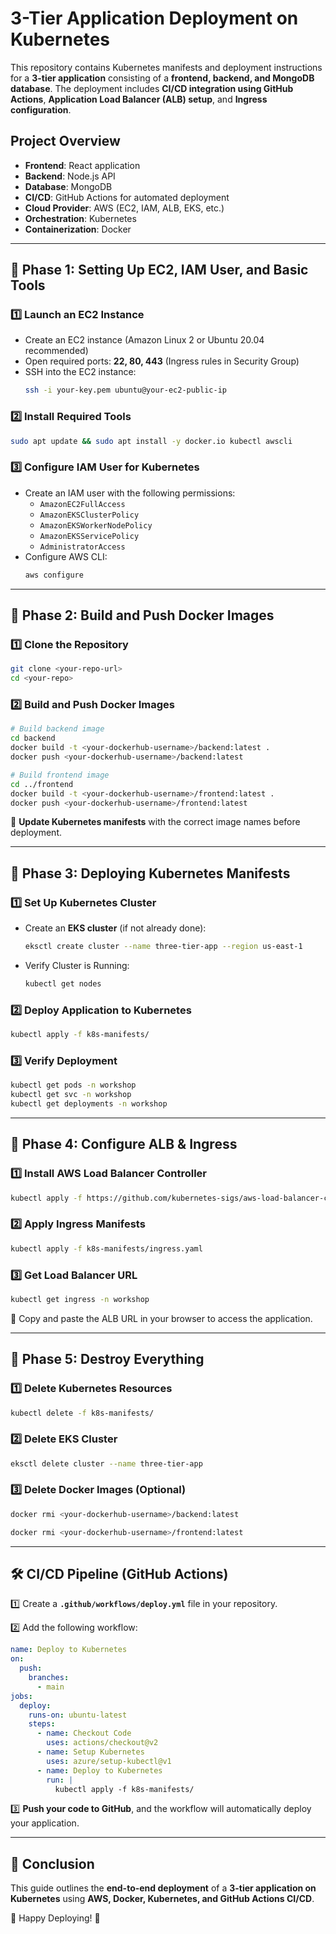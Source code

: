 # 3-Tier Application Deployment on Kubernetes

This repository contains Kubernetes manifests and deployment instructions for a **3-tier application** consisting of a **frontend, backend, and MongoDB database**. The deployment includes **CI/CD integration using GitHub Actions**, **Application Load Balancer (ALB) setup**, and **Ingress configuration**.

## Project Overview

- **Frontend**: React application
- **Backend**: Node.js API
- **Database**: MongoDB
- **CI/CD**: GitHub Actions for automated deployment
- **Cloud Provider**: AWS (EC2, IAM, ALB, EKS, etc.)
- **Orchestration**: Kubernetes
- **Containerization**: Docker

---

## 📌 Phase 1: Setting Up EC2, IAM User, and Basic Tools

### 1️⃣ Launch an EC2 Instance
- Create an EC2 instance (Amazon Linux 2 or Ubuntu 20.04 recommended)
- Open required ports: **22, 80, 443** (Ingress rules in Security Group)
- SSH into the EC2 instance:
  ```sh
  ssh -i your-key.pem ubuntu@your-ec2-public-ip
  ```

### 2️⃣ Install Required Tools
```sh
sudo apt update && sudo apt install -y docker.io kubectl awscli
```

### 3️⃣ Configure IAM User for Kubernetes
- Create an IAM user with the following permissions:
  - `AmazonEC2FullAccess`
  - `AmazonEKSClusterPolicy`
  - `AmazonEKSWorkerNodePolicy`
  - `AmazonEKSServicePolicy`
  - `AdministratorAccess`
- Configure AWS CLI:
  ```sh
  aws configure
  ```

---

## 📌 Phase 2: Build and Push Docker Images

### 1️⃣ Clone the Repository
```sh
git clone <your-repo-url>
cd <your-repo>
```

### 2️⃣ Build and Push Docker Images
```sh
# Build backend image
cd backend
docker build -t <your-dockerhub-username>/backend:latest .
docker push <your-dockerhub-username>/backend:latest

# Build frontend image
cd ../frontend
docker build -t <your-dockerhub-username>/frontend:latest .
docker push <your-dockerhub-username>/frontend:latest
```

🔹 **Update Kubernetes manifests** with the correct image names before deployment.

---

## 📌 Phase 3: Deploying Kubernetes Manifests

### 1️⃣ Set Up Kubernetes Cluster
- Create an **EKS cluster** (if not already done):
  ```sh
  eksctl create cluster --name three-tier-app --region us-east-1
  ```
- Verify Cluster is Running:
  ```sh
  kubectl get nodes
  ```

### 2️⃣ Deploy Application to Kubernetes
```sh
kubectl apply -f k8s-manifests/
```

### 3️⃣ Verify Deployment
```sh
kubectl get pods -n workshop
kubectl get svc -n workshop
kubectl get deployments -n workshop
```

---

## 📌 Phase 4: Configure ALB & Ingress

### 1️⃣ Install AWS Load Balancer Controller
```sh
kubectl apply -f https://github.com/kubernetes-sigs/aws-load-balancer-controller/releases/download/v2.2.0/v2_2_0_full.yaml
```

### 2️⃣ Apply Ingress Manifests
```sh
kubectl apply -f k8s-manifests/ingress.yaml
```

### 3️⃣ Get Load Balancer URL
```sh
kubectl get ingress -n workshop
```
🔹 Copy and paste the ALB URL in your browser to access the application.

---

## 📌 Phase 5: Destroy Everything

### 1️⃣ Delete Kubernetes Resources
```sh
kubectl delete -f k8s-manifests/
```

### 2️⃣ Delete EKS Cluster
```sh
eksctl delete cluster --name three-tier-app
```

### 3️⃣ Delete Docker Images (Optional)
```sh
docker rmi <your-dockerhub-username>/backend:latest

docker rmi <your-dockerhub-username>/frontend:latest
```

---

## 🛠️ CI/CD Pipeline (GitHub Actions)

1️⃣ Create a **`.github/workflows/deploy.yml`** file in your repository.

2️⃣ Add the following workflow:
```yaml
name: Deploy to Kubernetes
on:
  push:
    branches:
      - main
jobs:
  deploy:
    runs-on: ubuntu-latest
    steps:
      - name: Checkout Code
        uses: actions/checkout@v2
      - name: Setup Kubernetes
        uses: azure/setup-kubectl@v1
      - name: Deploy to Kubernetes
        run: |
          kubectl apply -f k8s-manifests/
```

3️⃣ **Push your code to GitHub**, and the workflow will automatically deploy your application.

---

## 🎯 Conclusion

This guide outlines the **end-to-end deployment** of a **3-tier application on Kubernetes** using **AWS, Docker, Kubernetes, and GitHub Actions CI/CD**.

🚀 Happy Deploying! 🚀

